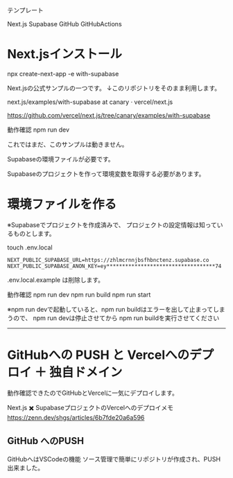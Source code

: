 <!--
title:   Next.js Supabaseの組み合わせに GitHub Actionsを導入する。
tags:    GitHub,GitHubActions,Next.js,Supabase
id:      9f5161c0f00c9e54f93a
private: true
-->
テンプレート

Next.js
Supabase
GitHub
GitHubActions




# Next.jsインストール

npx create-next-app -e with-supabase

Next.jsの公式サンプルの一つです。
↓このリポジトリをそのまま利用します。

next.js/examples/with-supabase at canary · vercel/next.js

https://github.com/vercel/next.js/tree/canary/examples/with-supabase



動作確認
npm run dev

これではまだ、このサンプルは動きません。

Supabaseの環境ファイルが必要です。

Supabaseのプロジェクトを作って環境変数を取得する必要があります。



# 環境ファイルを作る

※Supabaseでプロジェクトを作成済みで、
プロジェクトの設定情報は知っているものとします。

touch .env.local

```.env.local
NEXT_PUBLIC_SUPABASE_URL=https://zhlmcrnnjbsfhbnctenz.supabase.co
NEXT_PUBLIC_SUPABASE_ANON_KEY=ey***********************************74

```

.env.local.example
は削除します。



動作確認
npm run dev
npm run build
npm run start

※npm run devで起動していると、npm run buildはエラーを出して止まってしまうので、
npm run devは停止させてから npm run buildを実行させてください



----------------------------------------

# GitHubへの PUSH と Vercelへのデプロイ ＋ 独自ドメイン

動作確認できたのでGitHubとVercelに一気にデプロイします。

Next.js ✖️ SupabaseプロジェクトのVercelへのデプロイメモ
https://zenn.dev/shgs/articles/6b7fde20a6a596


## GitHub へのPUSH

GitHubへはVSCodeの機能 ソース管理で簡単にリポジトリが作成され、PUSH出来ました。

